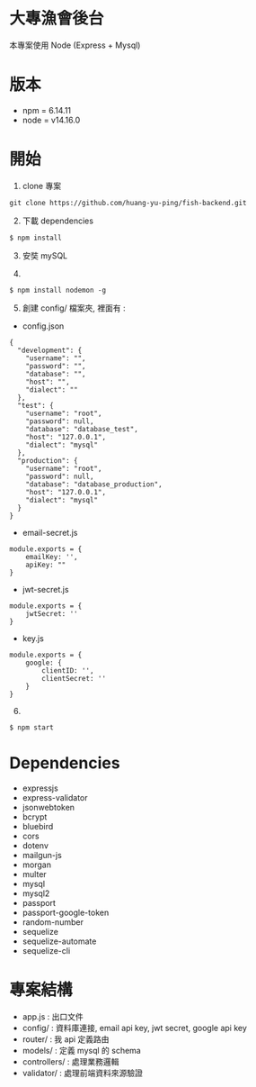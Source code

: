 # 大專漁會後台

本專案使用 Node (Express + Mysql)

# 版本

- npm = 6.14.11
- node = v14.16.0

# 開始

1. clone 專案

```
git clone https://github.com/huang-yu-ping/fish-backend.git
```

2. 下載 dependencies

```
$ npm install
```

3. 安奘 mySQL

4.

```
$ npm install nodemon -g
```

5. 創建 config/ 檔案夾, 裡面有 :

- config.json

```
{
  "development": {
    "username": "",
    "password": "",
    "database": "",
    "host": "",
    "dialect": ""
  },
  "test": {
    "username": "root",
    "password": null,
    "database": "database_test",
    "host": "127.0.0.1",
    "dialect": "mysql"
  },
  "production": {
    "username": "root",
    "password": null,
    "database": "database_production",
    "host": "127.0.0.1",
    "dialect": "mysql"
  }
}
```

- email-secret.js

```
module.exports = {
    emailKey: '',
    apiKey: ""
}
```

- jwt-secret.js

```
module.exports = {
    jwtSecret: ''
}
```

- key.js

```
module.exports = {
    google: {
        clientID: '',
        clientSecret: ''
    }
}
```

6.

```
$ npm start
```

# Dependencies

- expressjs
- express-validator
- jsonwebtoken
- bcrypt
- bluebird
- cors
- dotenv
- mailgun-js
- morgan
- multer
- mysql
- mysql2
- passport
- passport-google-token
- random-number
- sequelize
- sequelize-automate
- sequelize-cli

# 專案結構

- app.js : 出口文件
- config/ : 資料庫連接, email api key, jwt secret, google api key
- router/ : 我 api 定義路由
- models/ : 定義 mysql 的 schema
- controllers/ : 處理業務邏輯
- validator/ : 處理前端資料來源驗證
